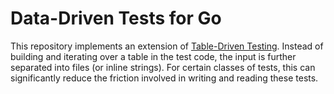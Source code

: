 # Data-Driven Tests for Go

This repository implements an extension of [Table-Driven Testing]. Instead of
building and iterating over a table in the test code, the input is further
separated into files (or inline strings). For certain classes of tests, this
can significantly reduce the friction involved in writing and reading these
tests.

[Table-Driven Testing]: https://github.com/golang/go/wiki/TableDrivenTests
